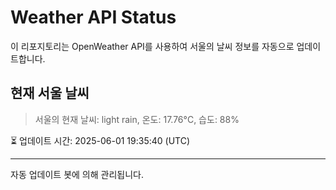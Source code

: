 
# Weather API Status

이 리포지토리는 OpenWeather API를 사용하여 서울의 날씨 정보를 자동으로 업데이트합니다.

## 현재 서울 날씨
> 서울의 현재 날씨: light rain, 온도: 17.76°C, 습도: 88%

⏳ 업데이트 시간: 2025-06-01 19:35:40 (UTC)

---
자동 업데이트 봇에 의해 관리됩니다.
